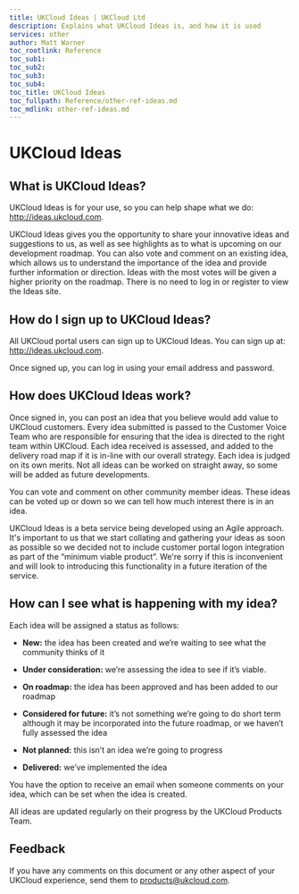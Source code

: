 ```yaml
---
title: UKCloud Ideas | UKCloud Ltd
description: Explains what UKCloud Ideas is, and how it is used
services: other
author: Matt Warner
toc_rootlink: Reference
toc_sub1: 
toc_sub2:
toc_sub3:
toc_sub4:
toc_title: UKCloud Ideas
toc_fullpath: Reference/other-ref-ideas.md
toc_mdlink: other-ref-ideas.md
---
```


# UKCloud Ideas

## What is UKCloud Ideas?

UKCloud Ideas is for your use, so you can help shape what we do: <http://ideas.ukcloud.com>.

UKCloud Ideas gives you the opportunity to share your innovative ideas and suggestions to us, as well as see highlights as to what is upcoming on our development roadmap. You can also vote and comment on an existing idea, which allows us to understand the importance of the idea and provide further information or direction. Ideas with the most votes will be given a higher priority on the roadmap. There is no need to log in or register to view the Ideas site.

## How do I sign up to UKCloud Ideas?

All UKCloud portal users can sign up to UKCloud Ideas. You can sign up at: <http://ideas.ukcloud.com>.

Once signed up, you can log in using your email address and password.

## How does UKCloud Ideas work?

Once signed in, you can post an idea that you believe would add value to UKCloud customers. Every idea submitted is passed to the Customer Voice Team who are responsible for ensuring that the idea is directed to the right team within UKCloud. Each idea received is assessed, and added to the delivery road map if it is in-line with our overall strategy. Each idea is judged on its own merits. Not all ideas can be worked on straight away, so some will be added as future developments.

You can vote and comment on other community member ideas. These ideas can be voted up or down so we can tell how much interest there is in an idea.

UKCloud Ideas is a beta service being developed using an Agile approach. It's important to us that we start collating and gathering your ideas as soon as possible so we decided not to include customer portal logon integration as part of the “minimum viable product”. We're sorry if this is inconvenient and will look to introducing this functionality in a future iteration of the service.

## How can I see what is happening with my idea?

Each idea will be assigned a status as follows:

- **New:** the idea has been created and we’re waiting to see what the community thinks of it

- **Under consideration:** we’re assessing the idea to see if it’s viable.

- **On roadmap:** the idea has been approved and has been added to our roadmap

- **Considered for future:** it’s not something we’re going to do short term although it may be incorporated into the future roadmap, or we haven’t fully assessed the idea

- **Not planned:** this isn’t an idea we’re going to progress

- **Delivered:** we’ve implemented the idea

You have the option to receive an email when someone comments on your idea, which can be set when the idea is created.

All ideas are updated regularly on their progress by the UKCloud Products Team.

## Feedback

If you have any comments on this document or any other aspect of your UKCloud experience, send them to <products@ukcloud.com>.